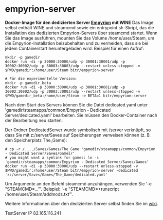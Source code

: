 # empyrion-server 

**Docker-Image für den dedizierten Server [Empyrion](https://empyriongame.com/) mit WINE** 
Das Image selbst enthält WINE und steamcmd sowie ein entrypoint.sh-Skript, das die Installation des dedizierten Empyrion-Servers 
über steamcmd startet. Wenn Sie das Image ausführen, mounten Sie das Volume /home/user/Steam, 
um die Empyrion-Installation beizubehalten und zu vermeiden, dass sie bei jedem Containerstart heruntergeladen wird. 
Beispiel für einen Aufruf:
```
mkdir -p gamedir
docker run -di -p 30000:30000/udp -p 30001:30001/udp -p 30002:30002/udp -p 30003:30003/udp --restart unless-stopped -v $PWD/gamedir:/home/user/Steam bitr/empyrion-server

# Für die experimentelle Version:
mkdir -p gamedir_beta
docker run -di -p 30000:30000/udp -p 30001:30001/udp -p 30002:30002/udp -p 30003:30003/udp --restart unless-stopped -v $PWD/gamedir_beta:/home/user/Steam -e BETA=1 bitr/empyrion-server
```

Nach dem Start des Servers können Sie die Datei dedicated.yaml unter 'gamedir/steamapps/common/Empyrion - Dedicated Server/dedicated.yaml' bearbeiten. Sie müssen den Docker-Container nach der Bearbeitung neu starten.

Der Ordner DedicatedServer wurde symbolisch mit /server verknüpft, so dass Sie mit z:/server/Saves auf Speicherungen verweisen können 
(z. B. den Speicherplatz The\_Game):
```
# cp -r /..../Saves/Games/The_Game 'gamedir/steamapps/common/Empyrion - Dedicated Server/Saves/Games/'
# you might want a symlink for games: ln -s 'gamedir/steamapps/common/Empyrion - Dedicated Server/Saves/Games'
docker run -di -p 30000:30000/udp --restart unless-stopped -v $PWD/gamedir:/home/user/Steam bitr/empyrion-server -dedicated 'z:/server/Saves/Games/The_Game/dedicated.yaml'
```

Um Argumente an den Befehl steamcmd anzuhängen, verwenden Sie '-e "STEAMCMD=..."'. Beispiel: '-e "STEAMCMD=+runscript /home/user/Steam/addmods.txt"'.

Weitere Informationen über den dedizierten Server selbst finden Sie im [wiki](https://empyrion.gamepedia.com/Dedicated_Server_Setup).

TestServer IP 82.165.116.241
